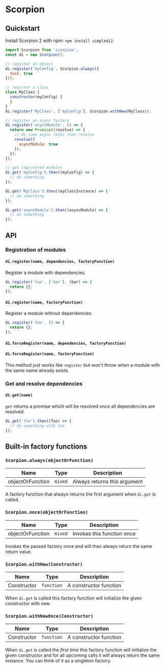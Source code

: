 # Scorpion

## Quickstart
Install Scorpion 2 with npm: `npm install simpledi2`.

```javascript
import Scorpion from 'scorpion';
const di = new Scorpion();

// register an object
di.register('myConfig', Scorpion.always({
  test: true
}));

// register a class
class MyClass {
  constructor(myConfig) {
  }
}
di.register('MyClass', ['myConfig'], Scorpion.withNew(MyClass));

// register an async factory
di.register('asyncModule', () => {
  return new Promise((resolve) => {
    // do some async tasks then resolve
    resolve({
      asyncModule: true
    });
  });
});

// get registered modules
di.get('myConfig').then((myConfig) => {
  // do something
});

di.get('MyClass').then((myClassInstance) => {
  // do something
});

di.get('asyncModule').then((asyncModule) => {
  // do something
});
```

## API

### Registration of modules

#### `di.register(name, dependencies, factoryFunction)`

Register a module with dependencies.

```javascript
di.register('foo', ['bar'], (bar) => {
  return {};
});
```

#### `di.register(name, factoryFunction)`

Register a module without dependencies.

```javascript
di.register('foo', () => {
  return {};
});
```

#### `di.forceRegister(name, dependencies, factoryFunction)`
#### `di.forceRegister(name, factoryFunction)`

This method just works like `register` but won't throw when a module with the same name already exists.

### Get and resolve dependencies

#### `di.get(name)`

`get` returns a promise which will be resolved once all dependencies are resolved.

```javascript
di.get('foo').then((foo) => {
  // do something with foo
});
```

## Built-in factory functions

### `Scorpion.always(objectOrFunction)`

Name | Type | Description
-----|------|------------
objectOrFunction | `mixed` | Always returns this argument

A factory function that always returns the first argument when `di.get` is called.

### `Scorpion.once(objectOrFunction)`

Name | Type | Description
-----|------|------------
objectOrFunction | `mixed` | Invokes this function once

Invokes the passed factory once and will then always return the same return value.

### `Scorpion.withNew(Constructor)`

Name | Type | Description
-----|------|------------
Constructor | `function` | A constructor function

When `di.get` is called this factory function will initialize the given constructor with new.

### `Scorpion.withNewOnce(Constructor)`

Name | Type | Description
-----|------|------------
Constructor | `function` | A constructor function

When `di.get` is called the *first time* this factory function will initialize 
the given constructor and for all upcoming calls it will always return the
same instance. You can think of it as a singleton factory.
